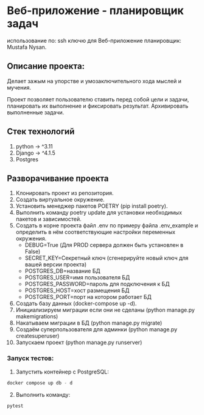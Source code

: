 # Веб-приложение - планировщик задач

использование по: ssh ключю для Веб-приложение
планировщик: Mustafa Nysan.

## Описание проекта:

Делает зажым на упорстве и умозаключительного хода мыслей и мучения.

Проект позволяет пользователю ставить перед собой цели и задачи, планировать их выполнение и фиксировать результат.
Архивировать выполненные задачи.

## Стек технологий

1. python -> ^3.11
2. Django -> ^4.1.5
3. Postgres

## Разворачивание проекта

1. Клонировать проект из репозитория.
2. Создать виртуальное окружение.
3. Установить менеджер пакетов POETRY (pip install poetry).
4. Выполнить команду poetry update для установки необходимых пакетов и зависимостей.
5. Создать в корне проекта файл .env по примеру файла .env_example и определить в нём соответствующие настройки
   переменных окружения.
    - DEBUG=True (Для PROD сервера должен быть установлен в False)
    - SECRET_KEY=Секретный ключ (сгенерируйте новый ключ для вашей версии проекта)
    - POSTGRES_DB=название БД
    - POSTGRES_USER=имя пользователя БД
    - POSTGRES_PASSWORD=пароль для подключения к БД
    - POSTGRES_HOST=хост размещения БД
    - POSTGRES_PORT=порт на котором работает БД
6. Создать базу данных (docker-compose up -d).
7. Инициализируем миграции если они не сделаны (python manage.py makemigrations)
8. Накатываем миграции в БД (python manage.py migrate)
9. Создаём суперпользователя для админки (python manage.py createsuperuser)
10. Запускаем проект (python manage.py runserver)

### Запуск тестов:

1. Запустить контейнер с PostgreSQL:

```python
docker compose up db - d
```

2. Выполнить команду:

```python
pytest
```

